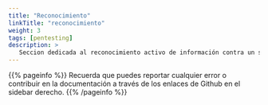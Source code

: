 ```yaml
---
title: "Reconocimiento"
linkTitle: "reconocimiento"
weight: 3 
tags: [pentesting]
description: >
   Seccion dedicada al reconocimiento activo de información contra un sistema. 
---
```


{{% pageinfo %}}
Recuerda que puedes reportar cualquier error o contribuir en la documentación a través de los enlaces de Github en el sidebar derecho.
{{% /pageinfo %}}
